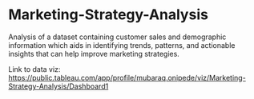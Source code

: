 # Marketing-Strategy-Analysis

Analysis of a dataset containing customer sales and demographic information which aids in identifying trends, patterns, and actionable insights that can help improve marketing strategies. 

Link to data viz: https://public.tableau.com/app/profile/mubaraq.onipede/viz/Marketing-Strategy-Analysis/Dashboard1
